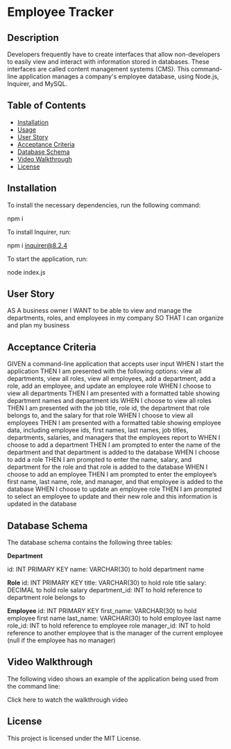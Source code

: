 # Employee Tracker

## Description
Developers frequently have to create interfaces that allow non-developers to easily view and interact with information stored in databases. These interfaces are called content management systems (CMS). This command-line application manages a company's employee database, using Node.js, Inquirer, and MySQL.

## Table of Contents
- [Installation](#installation)
- [Usage](#usage)
- [User Story](#user-story)
- [Acceptance Criteria](#acceptance-criteria)
- [Database Schema](#database-schema)
- [Video Walkthrough](#video-walkthrough)
- [License](#license)

## Installation
To install the necessary dependencies, run the following command:

npm i

To install Inquirer, run:

npm i inquirer@8.2.4

To start the application, run:

node index.js

## **User Story**
AS A business owner
I WANT to be able to view and manage the departments, roles, and employees in my company
SO THAT I can organize and plan my business

## Acceptance Criteria
GIVEN a command-line application that accepts user input
WHEN I start the application
THEN I am presented with the following options: view all departments, view all roles, view all employees, add a department, add a role, add an employee, and update an employee role
WHEN I choose to view all departments
THEN I am presented with a formatted table showing department names and department ids
WHEN I choose to view all roles
THEN I am presented with the job title, role id, the department that role belongs to, and the salary for that role
WHEN I choose to view all employees
THEN I am presented with a formatted table showing employee data, including employee ids, first names, last names, job titles, departments, salaries, and managers that the employees report to
WHEN I choose to add a department
THEN I am prompted to enter the name of the department and that department is added to the database
WHEN I choose to add a role
THEN I am prompted to enter the name, salary, and department for the role and that role is added to the database
WHEN I choose to add an employee
THEN I am prompted to enter the employee’s first name, last name, role, and manager, and that employee is added to the database
WHEN I choose to update an employee role
THEN I am prompted to select an employee to update and their new role and this information is updated in the database

## Database Schema
The database schema contains the following three tables:

**Department**

id: INT PRIMARY KEY
name: VARCHAR(30) to hold department name

**Role**
id: INT PRIMARY KEY
title: VARCHAR(30) to hold role title
salary: DECIMAL to hold role salary
department_id: INT to hold reference to department role belongs to

**Employee**
id: INT PRIMARY KEY
first_name: VARCHAR(30) to hold employee first name
last_name: VARCHAR(30) to hold employee last name
role_id: INT to hold reference to employee role
manager_id: INT to hold reference to another employee that is the manager of the current employee (null if the employee has no manager)


## Video Walkthrough
The following video shows an example of the application being used from the command line:

Click here to watch the walkthrough video

## License
This project is licensed under the MIT License.